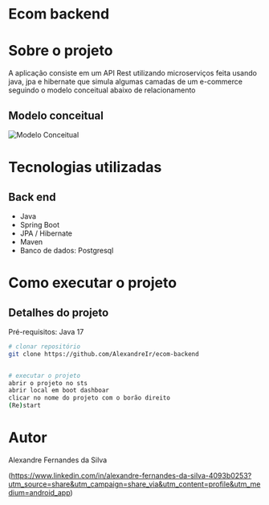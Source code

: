 # Ecom backend


# Sobre o projeto

A aplicação consiste em um API Rest utilizando microserviços feita usando java, jpa e hibernate que simula algumas camadas de um e-commerce seguindo o modelo conceitual abaixo de relacionamento

## Modelo conceitual
![Modelo Conceitual](https://github.com/AlexandreIr/ecom-backend/assets/110948558/be5e4008-783f-464a-8bfc-a10a4dab26c2)

# Tecnologias utilizadas
## Back end
- Java
- Spring Boot
- JPA / Hibernate
- Maven
- Banco de dados: Postgresql

# Como executar o projeto

## Detalhes do projeto
Pré-requisitos: Java 17

```bash
# clonar repositório
git clone https://github.com/AlexandreIr/ecom-backend


# executar o projeto
abrir o projeto no sts
abrir local em boot dashboar
clicar no nome do projeto com o borão direito
(Re)start 
```

# Autor

Alexandre Fernandes da Silva

(https://www.linkedin.com/in/alexandre-fernandes-da-silva-4093b0253?utm_source=share&utm_campaign=share_via&utm_content=profile&utm_medium=android_app)

